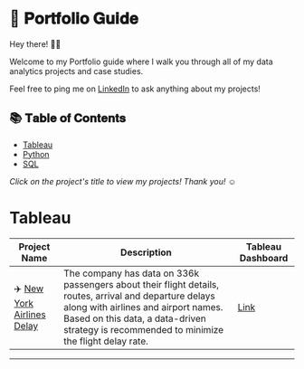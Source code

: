 # :book: 𝐏𝐨𝐫𝐭𝐟𝐨𝐥𝐢𝐨 𝐆𝐮𝐢𝐝𝐞

Hey there! 🙋‍♀️

Welcome to my Portfolio guide where I walk you through all of my data analytics projects and case studies.

Feel free to ping me on [LinkedIn](www.linkedin.com/in/arshiya-kausar) to ask anything about my projects!

## :books: 𝐓𝐚𝐛𝐥𝐞 𝐨𝐟 𝐂𝐨𝐧𝐭𝐞𝐧𝐭𝐬

- [Tableau](#tableau)
- [Python](#python)
- [SQL](#sql)

 *Click on the project's title to view my projects! Thank you!* ☺️

 
# Tableau

 Project Name| Description| Tableau Dashboard 
 ------------|------------|------------
 :airplane: [New York Airlines Delay](https://github.com/ArshiyaKausarBA/New-York-Airlines-Delay)| The company has data on 336k passengers about their flight details, routes, arrival and departure delays along with airlines and airport names. Based on this data, a data-driven strategy is recommended to minimize the flight delay  rate.| [Link](https://github.com/ArshiyaKausarBA/New-York-Airlines-Delay)
 
 ***
